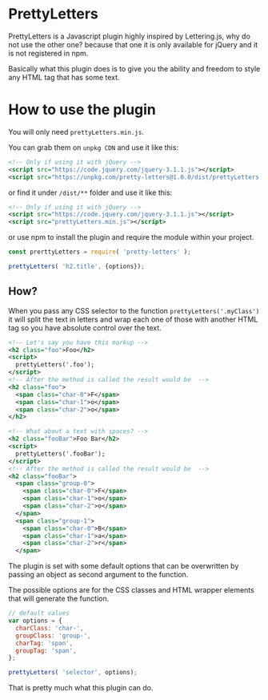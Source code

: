 # PrettyLetters

PrettyLetters is a Javascript plugin highly inspired by Lettering.js, why do not use the other one? because that one it is only available for jQuery and it is not registered in npm.

Basically what this plugin does is to give you the ability and freedom to style any HTML tag that has some text.

# How to use the plugin

You will only need `prettyLetters.min.js`.

You can grab them on `unpkg CDN` and use it like this:

```xml
<!-- Only if using it with jQuery -->
<script src="https://code.jquery.com/jquery-3.1.1.js"></script>
<script src="https://unpkg.com/pretty-letters@1.0.0/dist/prettyLetters.min.js"></script>  
```

or find it under `/dist/**` folder and use it like this:

```xml
<!-- Only if using it with jQuery -->
<script src="https://code.jquery.com/jquery-3.1.1.js"></script>
<script src="prettyLetters.min.js"></script>  
```

or use npm to install the plugin and require the module within your project.

```javascript
const prerttyLetters = require( 'pretty-letters' );

prettyLetters( 'h2.title', {options});
```

## How?

When you pass any CSS selector to the function `prettyLetters('.myClass')` it will split the text in letters and wrap each one of those with another HTML tag so you have absolute control over the text.

```xml
<!-- Let's say you have this markup -->
<h2 class="foo">Foo</h2>
<script>
  prettyLetters('.foo');
</script>
<!-- After the method is called the result would be  -->
<h2 class="foo">
  <span class="char-0">F</span>
  <span class="char-1">o</span>
  <span class="char-2">o</span>
</h2>

<!-- What about a text with spaces? -->
<h2 class="fooBar">Foo Bar</h2>
<script>
  prettyLetters('.fooBar');
</script>
<!-- After the method is called the result would be  -->
<h2 class="fooBar">
  <span class="group-0">
    <span class="char-0">F</span>
    <span class="char-1">o</span>
    <span class="char-2">o</span>
  </span>
  <span class="group-1">
    <span class="char-0">B</span>
    <span class="char-1">a</span>
    <span class="char-2">r</span>
  </span>
```

The plugin is set with some default options that can be overwritten by passing an object as second argument to the function.

The possible options are for the CSS classes and HTML wrapper elements that will generate the function.

```js
// default values
var options = {
  charClass: 'char-',
  groupClass: 'group-',
  charTag: 'span',
  groupTag: 'span',
};

prettyLetters( 'selector', options);
```

That is pretty much what this plugin can do.
